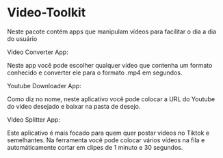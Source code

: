 # Video-Toolkit
Neste pacote contém apps que manipulam vídeos para facilitar o dia a dia do usuário


Video Converter App:

Neste app você pode escolher qualquer vídeo que contenha um formato conhecido
e converter ele para o formato .mp4 em segundos.

Youtube Downloader App:

Como diz no nome, neste aplicativo você pode colocar a URL do Youtube do vídeo 
desejado e baixar na pasta de desejo.

Video Splitter App:

Este aplicativo é mais focado para quem quer postar vídeos no Tiktok e semelhantes.
Na ferramenta você pode colocar vários vídeos na fila e automáticamente cortar
em clipes de 1 minuto e 30 segundos.
